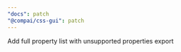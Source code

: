 ```yaml
---
"docs": patch
"@compai/css-gui": patch
---
```


Add full property list with unsupported properties export
